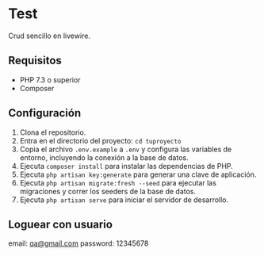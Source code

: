 # Test

Crud sencillo en livewire.

## Requisitos

- PHP 7.3 o superior
- Composer

## Configuración

1. Clona el repositorio.
2. Entra en el directorio del proyecto: `cd tuproyecto`
3. Copia el archivo `.env.example` a `.env` y configura las variables de entorno, incluyendo la conexión a la base de datos.
4. Ejecuta `composer install` para instalar las dependencias de PHP.
5. Ejecuta `php artisan key:generate` para generar una clave de aplicación.
6. Ejecuta `php artisan migrate:fresh --seed` para ejecutar las migraciones y correr los seeders de la base de datos.
7. Ejecuta `php artisan serve` para iniciar el servidor de desarrollo.

## Loguear con usuario

email: qa@gmail.com
password: 12345678

